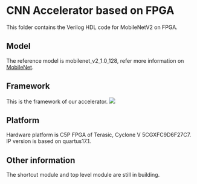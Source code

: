 CNN Accelerator based on FPGA
===
  This folder contains the Verilog HDL code for MobileNetV2 on FPGA.
## Model
  The reference model is mobilenet_v2_1.0_128, refer more information on [MobileNet](https://github.com/tensorflow/models/tree/master/research/slim/nets/mobilenet).
## Framework
  This is the framework of our accelerator.
  ![](https://github.com/eda-lab/CNNAF-CNN-Accelerator/raw/master/mobilenetv2/frame.png)
## Platform
  Hardware platform is C5P FPGA of Terasic, Cyclone V 5CGXFC9D6F27C7.<br>
  IP version is based on quartus17.1.
## Other information
  The shortcut module and top level module are still in building.
